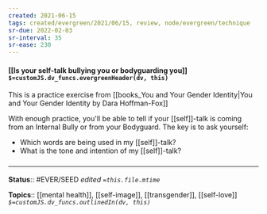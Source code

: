 ```yaml
---
created: 2021-06-15
tags: created/evergreen/2021/06/15, review, node/evergreen/technique 
sr-due: 2022-02-03
sr-interval: 35
sr-ease: 230
---
```


#### [[Is your self-talk bullying you or bodyguarding you]] `$=customJS.dv_funcs.evergreenHeader(dv, this)`
This is a practice exercise from [[books_You and Your Gender Identity|You and Your Gender Identity by Dara Hoffman-Fox]]

With enough practice, you'll be able to tell if your [[self]]-talk is coming from an Internal Bully or from your Bodyguard. The key is to ask yourself: 
- Which words are being used in my [[self]]-talk? 
- What is the tone and intention of my [[self]]-talk?

### <hr class="footnote"/>

**Status**:: #EVER/SEED 
*edited `=this.file.mtime`*

**Topics**:: [[mental health]], [[self-image]], [[transgender]], [[self-love]]
*`$=customJS.dv_funcs.outlinedIn(dv, this)`*
